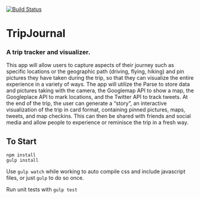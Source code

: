 [![Build Status](https://magnum.travis-ci.com/CS410-2015Fall/Group_30_TripJournal.svg?token=DdjEEDN4qo7xe6yvwq97)](https://magnum.travis-ci.com/CS410-2015Fall/Group_30_TripJournal)
# TripJournal

### A trip tracker and visualizer.

This app will allow users to capture aspects of their journey such as specific locations or the
geographic path (driving, flying, hiking) and pin pictures they have taken during the trip, so that
they can visualize the entire experience in a variety of ways. The app will utilize the Parse to store data and pictures taking with the camera, the Googlemap API to show a map, the Googleplace API to mark locations, and the Twitter API to track tweets.
At the end of the trip, the user can generate a “story”, an interactive visualization of the trip in
card format, containing pinned pictures, maps, tweets, and map check­ins. This can then
be shared with friends and social media and allow people to experience or reminisce the trip in
a fresh way.


## To Start
```
npm install
gulp install
```
Use `gulp watch` while working to auto compile css and include javascript files, or just `gulp` to do so once.

Run unit tests with `gulp test`
